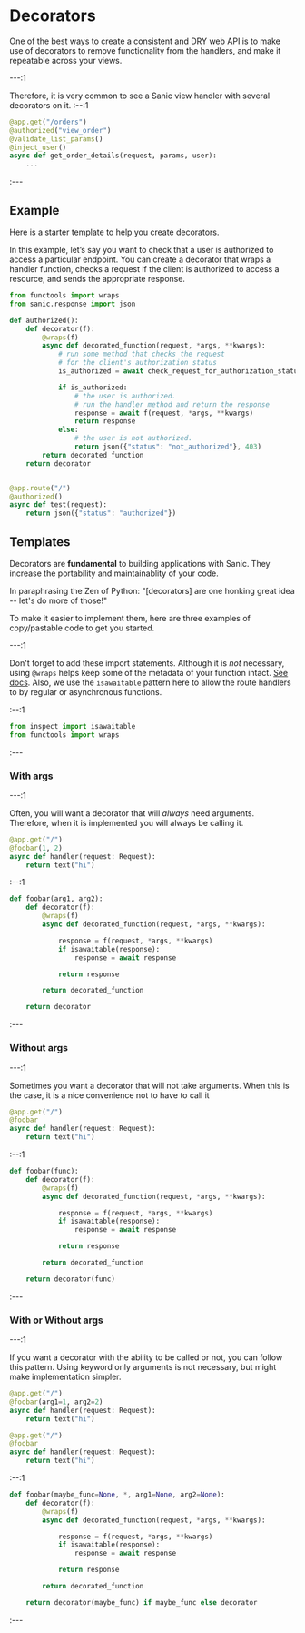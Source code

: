 # Decorators

One of the best ways to create a consistent and DRY web API is to make use of decorators to remove functionality from the handlers, and make it repeatable across your views.

---:1

Therefore, it is very common to see a Sanic view handler with several decorators on it. :--:1
```python
@app.get("/orders")
@authorized("view_order")
@validate_list_params()
@inject_user()
async def get_order_details(request, params, user):
    ...
```
:---


## Example

Here is a starter template to help you create decorators.

In this example, let’s say you want to check that a user is authorized to access a particular endpoint. You can create a decorator that wraps a handler function, checks a request if the client is authorized to access a resource, and sends the appropriate response.
```python
from functools import wraps
from sanic.response import json

def authorized():
    def decorator(f):
        @wraps(f)
        async def decorated_function(request, *args, **kwargs):
            # run some method that checks the request
            # for the client's authorization status
            is_authorized = await check_request_for_authorization_status(request)

            if is_authorized:
                # the user is authorized.
                # run the handler method and return the response
                response = await f(request, *args, **kwargs)
                return response
            else:
                # the user is not authorized.
                return json({"status": "not_authorized"}, 403)
        return decorated_function
    return decorator


@app.route("/")
@authorized()
async def test(request):
    return json({"status": "authorized"})
```

## Templates

Decorators are **fundamental** to building applications with Sanic. They increase the portability and maintainablity of your code.

In paraphrasing the Zen of Python: "[decorators] are one honking great idea -- let's do more of those!"

To make it easier to implement them, here are three examples of copy/pastable code to get you started.

---:1

Don't forget to add these import statements. Although it is *not* necessary, using `@wraps` helps keep some of the metadata of your function intact. [See docs](https://docs.python.org/3/library/functools.html#functools.wraps). Also, we use the `isawaitable` pattern here to allow the route handlers to by regular or asynchronous functions.

:--:1

```python
from inspect import isawaitable
from functools import wraps
```

:---

### With args

---:1

Often, you will want a decorator that will *always* need arguments. Therefore, when it is implemented you will always be calling it.

```python
@app.get("/")
@foobar(1, 2)
async def handler(request: Request):
    return text("hi")
```

:--:1

```python
def foobar(arg1, arg2):
    def decorator(f):
        @wraps(f)
        async def decorated_function(request, *args, **kwargs):

            response = f(request, *args, **kwargs)
            if isawaitable(response):
                response = await response

            return response

        return decorated_function

    return decorator
```

:---

### Without args

---:1

Sometimes you want a decorator that will not take arguments. When this is the case, it is a nice convenience not to have to call it

```python
@app.get("/")
@foobar
async def handler(request: Request):
    return text("hi")
```

:--:1

```python
def foobar(func):
    def decorator(f):
        @wraps(f)
        async def decorated_function(request, *args, **kwargs):

            response = f(request, *args, **kwargs)
            if isawaitable(response):
                response = await response

            return response

        return decorated_function

    return decorator(func)
```

:---

### With or Without args

---:1

If you want a decorator with the ability to be called or not, you can follow this pattern. Using keyword only arguments is not necessary, but might make implementation simpler.

```python
@app.get("/")
@foobar(arg1=1, arg2=2)
async def handler(request: Request):
    return text("hi")
```

```python
@app.get("/")
@foobar
async def handler(request: Request):
    return text("hi")
```

:--:1

```python
def foobar(maybe_func=None, *, arg1=None, arg2=None):
    def decorator(f):
        @wraps(f)
        async def decorated_function(request, *args, **kwargs):

            response = f(request, *args, **kwargs)
            if isawaitable(response):
                response = await response

            return response

        return decorated_function

    return decorator(maybe_func) if maybe_func else decorator
```

:---
